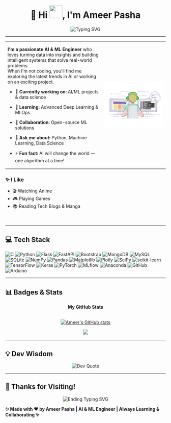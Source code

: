 <h1 align="center">
  💫 <b>Hi</b> <img src="https://raw.githubusercontent.com/MartinHeinz/MartinHeinz/master/wave.gif" width="40px" height="40px" />, 
  <b>I'm Ameer Pasha</b>
</h1>

<div align="center">
  <img src="https://readme-typing-svg.herokuapp.com?font=Pacifico&size=28&duration=3000&pause=1000&color=0077b6&center=true&vCenter=true&width=700&lines=AI+%26+ML+Engineer;Python+Developer;Aspiring+Data+Scientist;Building+AI+Solutions;From+India+%F0%9F%87%AE%F0%9F%87%B3" alt="Typing SVG" />
</div>

---


<table>
<tr>
  <td width="60%">
  
<b>I'm a passionate AI & ML Engineer</b> who loves turning data into insights and building intelligent systems that solve real-world problems.  
When I'm not coding, you'll find me exploring the latest trends in AI or working on an exciting project.  

- 🔭 <b>Currently working on:</b> AI/ML projects & data science  
- 🌱 <b>Learning:</b> Advanced Deep Learning & MLOps  
- 👯 <b>Collaboration:</b> Open-source ML solutions  
- 💬 <b>Ask me about:</b> Python, Machine Learning, Data Science    
- ⚡ <b>Fun fact:</b> AI will change the world — one algorithm at a time!  

  </td>
  <td width="40%">
    <img alt="Coding" width="100%" src="https://raw.githubusercontent.com/devSouvik/devSouvik/master/gif3.gif" />
  </td>
</tr>
</table>

<h3> ✨ I Like</h3>

- 🎬 Watching Anime  
- 🎮 Playing Games  
- 📚 Reading Tech Blogs & Manga
<br>

---


## 💻 Tech Stack

![C](https://img.shields.io/badge/C-%2300599C.svg?style=for-the-badge&logo=c&logoColor=white) ![Python](https://img.shields.io/badge/Python-3670A0?style=for-the-badge&logo=python&logoColor=ffdd54) ![Flask](https://img.shields.io/badge/Flask-000000?style=for-the-badge&logo=flask&logoColor=white) ![FastAPI](https://img.shields.io/badge/FastAPI-005571?style=for-the-badge&logo=fastapi&) ![Bootstrap](https://img.shields.io/badge/Bootstrap-7952B3?style=for-the-badge&logo=bootstrap&logoColor=white) ![MongoDB](https://img.shields.io/badge/MongoDB-4EA94B?style=for-the-badge&logo=mongodb&logoColor=white) ![MySQL](https://img.shields.io/badge/MySQL-4479A1?style=for-the-badge&logo=mysql&logoColor=white) ![SQLite](https://img.shields.io/badge/SQLite-07405E?style=for-the-badge&logo=sqlite&logoColor=white) ![NumPy](https://img.shields.io/badge/NumPy-013243?style=for-the-badge&logo=numpy&logoColor=white) ![Pandas](https://img.shields.io/badge/Pandas-150458?style=for-the-badge&logo=pandas&logoColor=white) ![Matplotlib](https://img.shields.io/badge/Matplotlib-ffffff?style=for-the-badge&logo=matplotlib&logoColor=black) ![Plotly](https://img.shields.io/badge/Plotly-3F4F75?style=for-the-badge&logo=plotly&logoColor=white) ![SciPy](https://img.shields.io/badge/SciPy-0C55A5?style=for-the-badge&logo=scipy&logoColor=white) ![scikit-learn](https://img.shields.io/badge/scikit--learn-F7931E?style=for-the-badge&logo=scikit-learn&logoColor=white) ![TensorFlow](https://img.shields.io/badge/TensorFlow-FF6F00?style=for-the-badge&logo=tensorflow&logoColor=white) ![Keras](https://img.shields.io/badge/Keras-D00000?style=for-the-badge&logo=keras&logoColor=white) ![PyTorch](https://img.shields.io/badge/PyTorch-EE4C2C?style=for-the-badge&logo=pytorch&logoColor=white) ![MLflow](https://img.shields.io/badge/MLflow-0077B5?style=for-the-badge&logo=mlflow&logoColor=white) ![Anaconda](https://img.shields.io/badge/Anaconda-44A833?style=for-the-badge&logo=anaconda&logoColor=white) ![GitHub](https://img.shields.io/badge/GitHub-121011?style=for-the-badge&logo=github&logoColor=white) ![Arduino](https://img.shields.io/badge/Arduino-00979D?style=for-the-badge&logo=arduino&logoColor=white) 

---

## 📊 Badges & Stats
<div align="center">

<b> **My GitHub Stats** </b><br><br>

<a href="http://www.github.com/Ameer-pasha"><img src="https://github-readme-stats.vercel.app/api?username=Ameer-pasha&show_icons=true&count_private=true&title_color=0891b2&text_color=ffffff&icon_color=0891b2&bg_color=1c1917&hide_border=true" alt="Ameer's GitHub stats" /></a>

<a href="http://www.github.com/Ameer-pasha"><img src="https://github-readme-streak-stats.herokuapp.com/?user=Ameer-pasha&stroke=ffffff&background=1c1917&ring=0891b2&fire=0891b2&currStreakNum=ffffff&currStreakLabel=0891b2&sideNums=ffffff&sideLabels=ffffff&dates=ffffff&hide_border=true" /></a>

</div>

---

## 💡 Dev Wisdom
<div align="center">
  <img src="https://quotes-github-readme.vercel.app/api?type=horizontal&theme=radical" alt="Dev Quote"/>
</div>

---

## 🙌 Thanks for Visiting!
<div align="center">
  <img src="https://readme-typing-svg.herokuapp.com?font=Pacifico&size=24&duration=3000&pause=1000&color=0891b2&center=true&vCenter=true&width=600&lines=Thanks+for+stopping+by!;Let's+connect+and+innovate!;Building+AI+Solutions+together!" alt="Ending Typing SVG" />
</div>

**✨ Made with ❤ by Ameer Pasha | AI & ML Engineer | Always Learning & Collaborating ✨**
